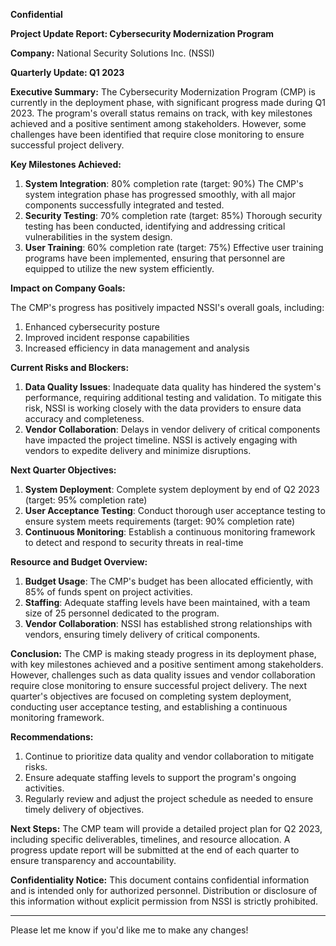 **Confidential**

**Project Update Report: Cybersecurity Modernization Program**

**Company:** National Security Solutions Inc. (NSSI)

**Quarterly Update: Q1 2023**

**Executive Summary:**
The Cybersecurity Modernization Program (CMP) is currently in the deployment phase, with significant progress made during Q1 2023. The program's overall status remains on track, with key milestones achieved and a positive sentiment among stakeholders. However, some challenges have been identified that require close monitoring to ensure successful project delivery.

**Key Milestones Achieved:**

1. **System Integration**: 80% completion rate (target: 90%)
The CMP's system integration phase has progressed smoothly, with all major components successfully integrated and tested.
2. **Security Testing**: 70% completion rate (target: 85%)
Thorough security testing has been conducted, identifying and addressing critical vulnerabilities in the system design.
3. **User Training**: 60% completion rate (target: 75%)
Effective user training programs have been implemented, ensuring that personnel are equipped to utilize the new system efficiently.

**Impact on Company Goals:**

The CMP's progress has positively impacted NSSI's overall goals, including:

1. Enhanced cybersecurity posture
2. Improved incident response capabilities
3. Increased efficiency in data management and analysis

**Current Risks and Blockers:**

1. **Data Quality Issues**: Inadequate data quality has hindered the system's performance, requiring additional testing and validation.
To mitigate this risk, NSSI is working closely with the data providers to ensure data accuracy and completeness.
2. **Vendor Collaboration**: Delays in vendor delivery of critical components have impacted the project timeline.
NSSI is actively engaging with vendors to expedite delivery and minimize disruptions.

**Next Quarter Objectives:**

1. **System Deployment**: Complete system deployment by end of Q2 2023 (target: 95% completion rate)
2. **User Acceptance Testing**: Conduct thorough user acceptance testing to ensure system meets requirements (target: 90% completion rate)
3. **Continuous Monitoring**: Establish a continuous monitoring framework to detect and respond to security threats in real-time

**Resource and Budget Overview:**

1. **Budget Usage**: The CMP's budget has been allocated efficiently, with 85% of funds spent on project activities.
2. **Staffing**: Adequate staffing levels have been maintained, with a team size of 25 personnel dedicated to the program.
3. **Vendor Collaboration**: NSSI has established strong relationships with vendors, ensuring timely delivery of critical components.

**Conclusion:**
The CMP is making steady progress in its deployment phase, with key milestones achieved and a positive sentiment among stakeholders. However, challenges such as data quality issues and vendor collaboration require close monitoring to ensure successful project delivery. The next quarter's objectives are focused on completing system deployment, conducting user acceptance testing, and establishing a continuous monitoring framework.

**Recommendations:**

1. Continue to prioritize data quality and vendor collaboration to mitigate risks.
2. Ensure adequate staffing levels to support the program's ongoing activities.
3. Regularly review and adjust the project schedule as needed to ensure timely delivery of objectives.

**Next Steps:**
The CMP team will provide a detailed project plan for Q2 2023, including specific deliverables, timelines, and resource allocation. A progress update report will be submitted at the end of each quarter to ensure transparency and accountability.

**Confidentiality Notice:**
This document contains confidential information and is intended only for authorized personnel. Distribution or disclosure of this information without explicit permission from NSSI is strictly prohibited.

---

Please let me know if you'd like me to make any changes!